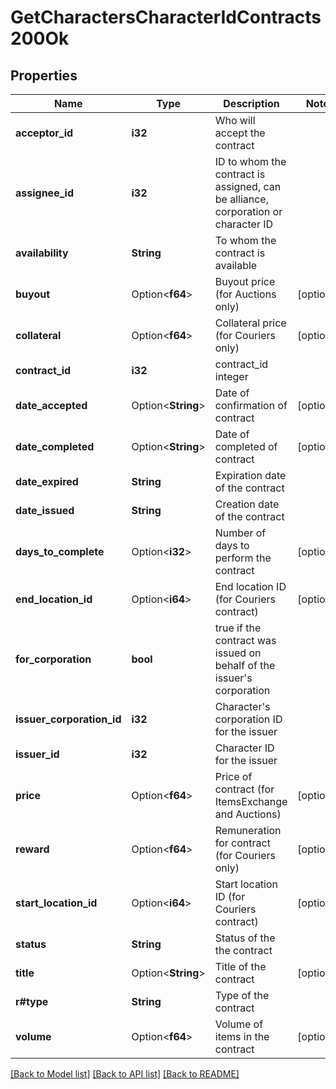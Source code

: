 # GetCharactersCharacterIdContracts200Ok

## Properties

Name | Type | Description | Notes
------------ | ------------- | ------------- | -------------
**acceptor_id** | **i32** | Who will accept the contract | 
**assignee_id** | **i32** | ID to whom the contract is assigned, can be alliance, corporation or character ID | 
**availability** | **String** | To whom the contract is available | 
**buyout** | Option<**f64**> | Buyout price (for Auctions only) | [optional]
**collateral** | Option<**f64**> | Collateral price (for Couriers only) | [optional]
**contract_id** | **i32** | contract_id integer | 
**date_accepted** | Option<**String**> | Date of confirmation of contract | [optional]
**date_completed** | Option<**String**> | Date of completed of contract | [optional]
**date_expired** | **String** | Expiration date of the contract | 
**date_issued** | **String** | Сreation date of the contract | 
**days_to_complete** | Option<**i32**> | Number of days to perform the contract | [optional]
**end_location_id** | Option<**i64**> | End location ID (for Couriers contract) | [optional]
**for_corporation** | **bool** | true if the contract was issued on behalf of the issuer's corporation | 
**issuer_corporation_id** | **i32** | Character's corporation ID for the issuer | 
**issuer_id** | **i32** | Character ID for the issuer | 
**price** | Option<**f64**> | Price of contract (for ItemsExchange and Auctions) | [optional]
**reward** | Option<**f64**> | Remuneration for contract (for Couriers only) | [optional]
**start_location_id** | Option<**i64**> | Start location ID (for Couriers contract) | [optional]
**status** | **String** | Status of the the contract | 
**title** | Option<**String**> | Title of the contract | [optional]
**r#type** | **String** | Type of the contract | 
**volume** | Option<**f64**> | Volume of items in the contract | [optional]

[[Back to Model list]](../README.md#documentation-for-models) [[Back to API list]](../README.md#documentation-for-api-endpoints) [[Back to README]](../README.md)



